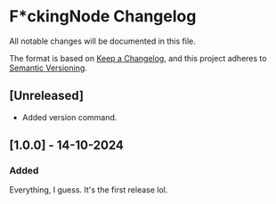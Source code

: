# F*ckingNode Changelog

All notable changes will be documented in this file.

The format is based on [Keep a Changelog](https://keepachangelog.com/en/1.1.0/),
and this project adheres to [Semantic Versioning](https://semver.org/spec/v2.0.0.html).

## [Unreleased] <!-- 1.0.1 -->

- Added version command.

## [1.0.0] - 14-10-2024

### Added

Everything, I guess. It's the first release lol.
